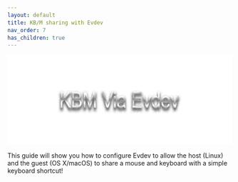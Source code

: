 ```yaml
---
layout: default
title: KB/M sharing with Evdev
nav_order: 7
has_children: true
---
```


<p align="center">
  <img width="650" height="200" src="../../assets/HeaderEvdevKBM.png">
</p>

This guide will show you how to configure Evdev to allow the host (Linux) and the guest (OS X/macOS) to share a mouse and keyboard with a simple keyboard shortcut!
